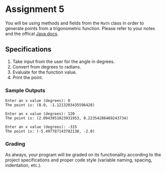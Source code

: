 # Assignment 5

You will be using methods and fields from the `Math` class in order to generate points from a trigonometric function. Please refer to your notes and the offical [Java docs](https://docs.oracle.com/javase/8/docs/api/java/lang/Math.html).

## Specifications

1. Take input from the user for the angle in degrees. 
2. Convert from degrees to radians.
3. Evaluate for the function value.
4. Print the point.

### Sample Outputs

```
Enter an x value (degrees): 0
The point is: (0.0, -1.1213203435596428)
```

```
Enter an x value (degrees): 120
The point is: (2.0943951023931953, 0.22354286469243734)
```

```
Enter an x value (degrees): -315
The point is: (-5.497787143782138, -2.0)
```

### Grading

As always, your program will be graded on its functionality according to the project specifications and proper code style (variable naming, spacing, indentation, etc.).

